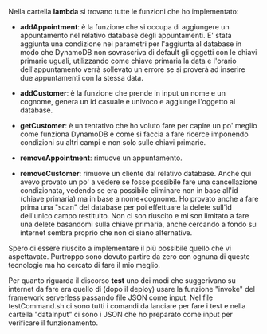 Nella cartella **lambda** si trovano tutte le funzioni che ho implementato:

- **addAppointment**: è la funzione che si occupa di aggiungere un appuntamento nel relativo database degli appuntamenti.
E' stata aggiunta una condizione nei parametri per l'aggiunta al database in modo che DynamoDB non sovrascriva di default gli oggetti con le chiavi primarie          uguali, utilizzando come chiave primaria la data e l'orario dell'appuntamento verrà sollevato un errore se si proverà ad inserire due appuntamenti con la stessa data.
        
- **addCustomer**: è la funzione che prende in input un nome e un cognome, genera un id casuale e univoco e aggiunge l'oggetto al database.

- **getCustomer**: è un tentativo che ho voluto fare per capire un po' meglio come funziona DynamoDB e come si faccia a fare ricerce imponendo condizioni su altri campi e non solo sulle chiavi primarie.

- **removeAppointment**: rimuove un appuntamento.

- **removeCustomer**: rimuove un cliente dal relativo database. Anche qui avevo provato un po' a vedere se fosse possibile fare una cancellazione condizionata, vedendo se era possibile eliminare non in base all'id (chiave primaria) ma in base a nome+cognome. Ho provato anche a fare prima una "scan" del database per poi effettuare la delete sull'id dell'unico campo restituito. Non ci son riuscito e mi son limitato a fare una delete basandomi sulla chiave primaria, anche cercando a fondo su internet sembra proprio che non ci siano alternative. 

Spero di essere riuscito a implementare il più possibile quello che vi aspettavate. Purtroppo sono dovuto partire da zero con ognuna di queste tecnologie ma ho cercato di fare il mio meglio. 

Per quanto riguarda il discorso **test** uno dei modi che suggerivano su internet da fare era quello di (dopo il deploy) usare la funzione "invoke" del framework serverless passando file JSON come input. Nel file testCommand.sh ci sono tutti i comandi da lanciare per fare i test e nella cartella "dataInput" ci sono i JSON che ho preparato come input per verificare il funzionamento. 
